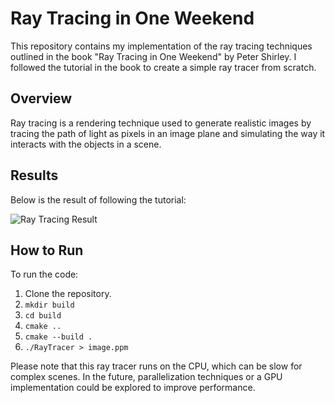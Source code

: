 
# Ray Tracing in One Weekend

This repository contains my implementation of the ray tracing techniques outlined in the book "Ray Tracing in One Weekend" by Peter Shirley. I followed the tutorial in the book to create a simple ray tracer from scratch.

## Overview

Ray tracing is a rendering technique used to generate realistic images by tracing the path of light as pixels in an image plane and simulating the way it interacts with the objects in a scene.

## Results

Below is the result of following the tutorial:

![Ray Tracing Result](result.jpg)

## How to Run

To run the code:

1. Clone the repository.
2. ``mkdir build``
3. ``cd build``
4. ``cmake ..``
5. ``cmake --build .``
6. ``./RayTracer > image.ppm``

Please note that this ray tracer runs on the CPU, which can be slow for complex scenes. In the future, parallelization techniques or a GPU implementation could be explored to improve performance.

